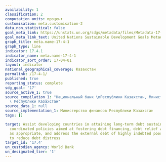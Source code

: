 ```yaml
---
availability: 1
classification: 2
computation_units: процент
customisation: meta.customisation-2
data_non_statistical: false
goal_meta_link: https://unstats.un.org/sdgs/metadata/files/Metadata-17-04-01.pdf
goal_meta_link_text: United Nations Sustainable Development Goals Metadata (pdf 468kB)
graph_title: meta.name-17-4-1
graph_type: line
indicator: 17.4.1
indicator_name: meta.name-17-4-1
indicator_sort_order: 17-04-01
layout: indicator
national_geographical_coverage: Казахстан
permalink: /17-4-1/
published: true
reporting_status: complete
sdg_goal: '17'
source_active_1: true
source_compilation_1: "Национальный банк \nРеспублики Казахстан, Министерство финансов\
  \ Республики Казахстан"
source_data_1: null
source_implementation_1: Министерство финансов Республики Казахстан
tags: []

target: Assist developing countries in attaining long-term debt sustainability through
  coordinated policies aimed at fostering debt financing, debt relief and debt restructuring,
  as appropriate, and address the external debt of highly indebted poor countries
  to reduce debt distress
target_id: '17.4'
un_custodian_agency: World Bank
un_designated_tier: '1'
---
```

